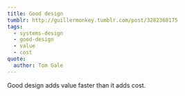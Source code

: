 ```yaml
---
title: Good design
tumblr: http://guillermonkey.tumblr.com/post/3282368175
tags:
  - systems-design
  - good-design
  - value
  - cost
quote:
  author: Tom Gale
---
```


Good design adds value faster than it adds cost.
